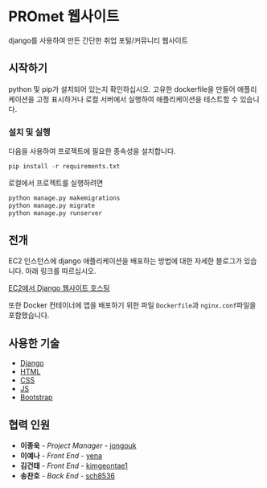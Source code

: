 # PROmet 웹사이트

django를 사용하여 만든 간단한 취업 포털/커뮤니티 웹사이트

## 시작하기

python 및 pip가 설치되어 있는지 확인하십시오. 고유한 dockerfile을 만들어 애플리케이션을 고정 표시하거나 로컬 서버에서 실행하여 애플리케이션을 테스트할 수 있습니다.

### 설치 및 실행

다음을 사용하여 프로젝트에 필요한 종속성을 설치합니다.

```python
pip install -r requirements.txt
```

로컬에서 프로젝트를 실행하려면

```python
python manage.py makemigrations
python manage.py migrate
python manage.py runserver
```

## 전개

EC2 인스턴스에 django 애플리케이션을 배포하는 방법에 대한 자세한 블로그가 있습니다. 아래 링크를 따르십시오.

[EC2에서 Django 웹사이트 호스팅](https://slow-weaver-4e3.notion.site/EC2-Django-05dea54d9f374ffe874ff71022895b74?pvs=4)

또한 Docker 컨테이너에 앱을 배포하기 위한 파일 `Dockerfile`과 `nginx.conf`파일을 포함했습니다.

## 사용한 기술

* [Django](https://docs.djangoproject.com/en/4.2/) 
* [HTML](https://devdocs.io/html/) 
* [CSS](https://devdocs.io/css/) 
* [JS](https://devdocs.io/javascript/) 
* [Bootstrap](https://getbootstrap.com/docs/5.0/getting-started/introduction/)

## 협력 인원

* **이종욱** - *Project Manager* - [jongouk](https://github.com/jongouk)
* **이예나** - *Front End* - [yena](https://github.com/yena)
* **김건태** - *Front End* - [kimgeontae1](https://github.com/kimgeontae1)
* **송찬호** - *Back End* - [sch8536](https://github.com/sch8536)

